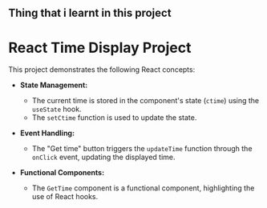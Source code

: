 ## Thing that i learnt in this project 
# React Time Display Project

This project demonstrates the following React concepts:

- **State Management:**
  - The current time is stored in the component's state (`ctime`) using the `useState` hook.
  - The `setCtime` function is used to update the state.

- **Event Handling:**
  - The "Get time" button triggers the `updateTime` function through the `onClick` event, updating the displayed time.

- **Functional Components:**
  - The `GetTime` component is a functional component, highlighting the use of React hooks.




